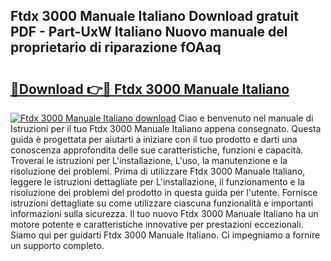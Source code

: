 ## Ftdx 3000 Manuale Italiano Download gratuit PDF - Part-UxW Italiano Nuovo manuale del proprietario di riparazione fOAaq

# <h2><a href="http://dfczlyy.blite.top/?on=Ftdx+3000+Manuale+Italiano">🔗Download 👉🔴 Ftdx 3000 Manuale Italiano</a></h2>

[![Ftdx 3000 Manuale Italiano download](https://i.imgur.com/lujVjoI.png)](http://dfczlyy.blite.top/?on=Ftdx+3000+Manuale+Italiano)
Ciao e benvenuto nel manuale di Istruzioni per il tuo Ftdx 3000 Manuale Italiano appena consegnato. Questa guida è progettata per aiutarti a iniziare con il tuo prodotto e darti una conoscenza approfondita delle sue caratteristiche, funzioni e capacità. Troverai le istruzioni per L'installazione, L'uso, la manutenzione e la risoluzione dei problemi. Prima di utilizzare Ftdx 3000 Manuale Italiano, leggere le istruzioni dettagliate per L'installazione, il funzionamento e la risoluzione dei problemi del prodotto in questa guida per l'utente. Fornisce istruzioni dettagliate su come utilizzare ciascuna funzionalità e importanti informazioni sulla sicurezza. Il tuo nuovo Ftdx 3000 Manuale Italiano ha un motore potente e caratteristiche innovative per prestazioni eccezionali. Siamo qui per guidarti Ftdx 3000 Manuale Italiano. Ci impegniamo a fornire un supporto completo.
